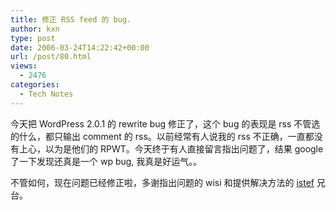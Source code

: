 ```yaml
---
title: 修正 RSS feed 的 bug.
author: kxn
type: post
date: 2006-03-24T14:22:42+00:00
url: /post/80.html
views:
  - 2476
categories:
  - Tech Notes
---
```


今天把 WordPress 2.0.1 的 rewrite bug 修正了，这个 bug 的表现是 rss 不管选的什么，都只输出 comment 的 rss。以前经常有人说我的 rss 不正确，一直都没有上心，以为是他们的 RPWT。今天终于有人直接留言指出问题了，结果 google 了一下发现还真是一个 wp bug, 我真是好运气。。

不管如何，现在问题已经修正啦，多谢指出问题的 wisi 和提供解决方法的 [istef][1] 兄台。

[1]: http://blog.istef.info/2006/02/08/wordpress-201-url-rewrite-bug/
